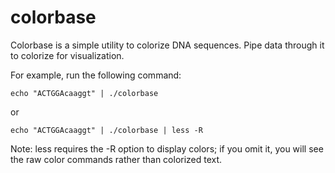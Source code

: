 colorbase
=========

Colorbase is a simple utility to colorize DNA sequences. Pipe data through it to colorize for visualization.

For example, run the following command:

    echo "ACTGGAcaaggt" | ./colorbase

or

    echo "ACTGGAcaaggt" | ./colorbase | less -R

Note: less requires the -R option to display colors; if you omit it, you will see the raw color commands rather than colorized text.
